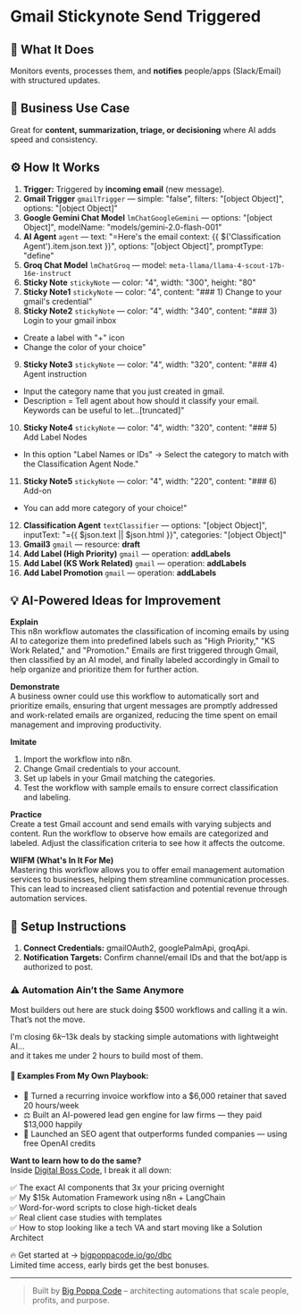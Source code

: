 # Gmail Stickynote Send Triggered
  ## 🚀 What It Does
  Monitors events, processes them, and **notifies** people/apps (Slack/Email) with structured updates.
  
  ## 💼 Business Use Case
  Great for **content, summarization, triage, or decisioning** where AI adds speed and consistency.
  
  ## ⚙️ How It Works
  1. **Trigger:** Triggered by **incoming email** (new message).
  2. **Gmail Trigger** `gmailTrigger` — simple: "false", filters: "[object Object]", options: "[object Object]"
3. **Google Gemini Chat Model** `lmChatGoogleGemini` — options: "[object Object]", modelName: "models/gemini-2.0-flash-001"
4. **AI Agent** `agent` — text: "=Here's the email context: {{ $('Classification Agent').item.json.text }}", options: "[object Object]", promptType: "define"
5. **Groq Chat Model** `lmChatGroq` — model: `meta-llama/llama-4-scout-17b-16e-instruct`
6. **Sticky Note** `stickyNote` — color: "4", width: "300", height: "80"
7. **Sticky Note1** `stickyNote` — color: "4", content: "### 1) Change to your gmail's credential"
8. **Sticky Note2** `stickyNote` — color: "4", width: "340", content: "### 3) Login to your gmail inbox
* Create a label with "+" icon
* Change the color of your choice"
9. **Sticky Note3** `stickyNote` — color: "4", width: "320", content: "### 4) Agent instruction
* Input the category name that you just created in gmail.
* Description = Tell agent about how should it classify your email. Keywords can be useful to let…[truncated]"
10. **Sticky Note4** `stickyNote` — color: "4", width: "320", content: "### 5) Add Label Nodes
* In this option "Label Names or IDs" -> Select the category to match with the Classification Agent Node."
11. **Sticky Note5** `stickyNote` — color: "4", width: "220", content: "### 6) Add-on
* You can add more category of your choice!"
12. **Classification Agent** `textClassifier` — options: "[object Object]", inputText: "={{ $json.text || $json.html }}", categories: "[object Object]"
13. **Gmail3** `gmail` — resource: **draft**
14. **Add Label (High Priority)** `gmail` — operation: **addLabels**
15. **Add Label (KS Work Related)** `gmail` — operation: **addLabels**
16. **Add Label Promotion** `gmail` — operation: **addLabels**
  
  ## 💡 AI-Powered Ideas for Improvement
  **Explain**  
This n8n workflow automates the classification of incoming emails by using AI to categorize them into predefined labels such as "High Priority," "KS Work Related," and "Promotion." Emails are first triggered through Gmail, then classified by an AI model, and finally labeled accordingly in Gmail to help organize and prioritize them for further action.

**Demonstrate**  
A business owner could use this workflow to automatically sort and prioritize emails, ensuring that urgent messages are promptly addressed and work-related emails are organized, reducing the time spent on email management and improving productivity.

**Imitate**  
1. Import the workflow into n8n.  
2. Change Gmail credentials to your account.  
3. Set up labels in your Gmail matching the categories.  
4. Test the workflow with sample emails to ensure correct classification and labeling.  

**Practice**  
Create a test Gmail account and send emails with varying subjects and content. Run the workflow to observe how emails are categorized and labeled. Adjust the classification criteria to see how it affects the outcome.

**WIIFM (What's In It For Me)**  
Mastering this workflow allows you to offer email management automation services to businesses, helping them streamline communication processes. This can lead to increased client satisfaction and potential revenue through automation services.
  
  ## 🔧 Setup Instructions
  1. **Connect Credentials:** gmailOAuth2, googlePalmApi, groqApi.
2. **Notification Targets:** Confirm channel/email IDs and that the bot/app is authorized to post.
  
### ⚠️ Automation Ain’t the Same Anymore

Most builders out here are stuck doing $500 workflows and calling it a win.  
That’s not the move.  

I'm closing $6k–$13k deals by stacking simple automations with lightweight AI...  
and it takes me under 2 hours to build most of them.

#### 🧠 Examples From My Own Playbook:
- 🔁 Turned a recurring invoice workflow into a $6,000 retainer that saved 20 hours/week  
- ⚖️ Built an AI-powered lead gen engine for law firms — they paid $13,000 happily  
- 🚀 Launched an SEO agent that outperforms funded companies — using free OpenAI credits  

**Want to learn how to do the same?**  
Inside [Digital Boss Code](https://bigpoppacode.io/go/dbc), I break it all down:

✅ The exact AI components that 3x your pricing overnight  
✅ My $15k Automation Framework using n8n + LangChain  
✅ Word-for-word scripts to close high-ticket deals  
✅ Real client case studies with templates  
✅ How to stop looking like a tech VA and start moving like a Solution Architect  

🔥 Get started at → [bigpoppacode.io/go/dbc](https://bigpoppacode.io/go/dbc)  
Limited time access, early birds get the best bonuses.

---
> Built by [Big Poppa Code](https://bigpoppacode.io) – architecting automations that scale people, profits, and purpose.
  